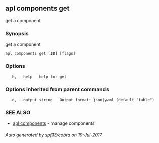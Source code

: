 ## apl components get

get a component

### Synopsis


get a component

```
apl components get [ID] [flags]
```

### Options

```
  -h, --help   help for get
```

### Options inherited from parent commands

```
  -o, --output string   Output format: json|yaml (default "table")
```

### SEE ALSO
* [apl components](apl_components.md)	 - manage components

###### Auto generated by spf13/cobra on 19-Jul-2017
